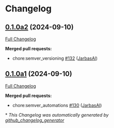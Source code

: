 # Changelog

## [0.1.0a2](https://github.com/OpenVoiceOS/ovos-dinkum-listener/tree/0.1.0a2) (2024-09-10)

[Full Changelog](https://github.com/OpenVoiceOS/ovos-dinkum-listener/compare/0.1.0a1...0.1.0a2)

**Merged pull requests:**

- chore:semver\_versioning [\#132](https://github.com/OpenVoiceOS/ovos-dinkum-listener/pull/132) ([JarbasAl](https://github.com/JarbasAl))

## [0.1.0a1](https://github.com/OpenVoiceOS/ovos-dinkum-listener/tree/0.1.0a1) (2024-09-10)

[Full Changelog](https://github.com/OpenVoiceOS/ovos-dinkum-listener/compare/V0.1.0...0.1.0a1)

**Merged pull requests:**

- chore:semver\_automations [\#130](https://github.com/OpenVoiceOS/ovos-dinkum-listener/pull/130) ([JarbasAl](https://github.com/JarbasAl))



\* *This Changelog was automatically generated by [github_changelog_generator](https://github.com/github-changelog-generator/github-changelog-generator)*
